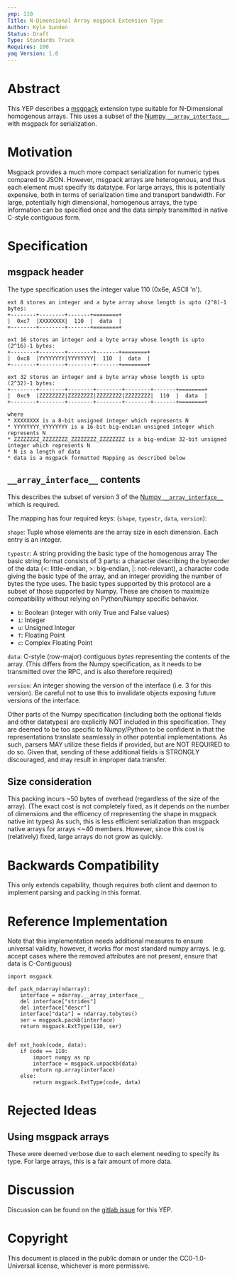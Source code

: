```yaml
---
yep: 110
Title: N-Dimensional Array msgpack Extension Type
Author: Kyle Sunden
Status: Draft
Type: Standards Track
Requires: 100
yaq Version: 1.0
---
```


# Abstract

This YEP describes a [msgpack](https://msgpack.org) extension type suitable for N-Dimensional homogenous arrays.
This uses a subset of the [Numpy `__array_interface__`](https://docs.scipy.org/doc/numpy/reference/arrays.interface.html), with msgpack for serialization.

# Motivation

Msgpack provides a much more compact serialization for numeric types compared to JSON.
However, msgpack arrays are heterogenous, and thus each element must specify its datatype.
For large arrays, this is potentially expensive, both in terms of serialization time and transport bandwidth.
For large, potentially high dimensional, homogenous arrays, the type information can be specified once and the data simply transmitted in native C-style contiguous form.

# Specification

## msgpack header

The type specification uses the integer value 110 (0x6e, ASCII 'n').

```
ext 8 stores an integer and a byte array whose length is upto (2^8)-1 bytes:
+--------+--------+-------+========+
|  0xc7  |XXXXXXXX|  110  |  data  |
+--------+--------+-------+========+

ext 16 stores an integer and a byte array whose length is upto (2^16)-1 bytes:
+--------+--------+--------+-------+========+
|  0xc8  |YYYYYYYY|YYYYYYYY|  110  |  data  |
+--------+--------+--------+-------+========+

ext 32 stores an integer and a byte array whose length is upto (2^32)-1 bytes:
+--------+--------+--------+--------+--------+-------+========+
|  0xc9  |ZZZZZZZZ|ZZZZZZZZ|ZZZZZZZZ|ZZZZZZZZ|  110  |  data  |
+--------+--------+--------+--------+--------+-------+========+

where
* XXXXXXXX is a 8-bit unsigned integer which represents N
* YYYYYYYY_YYYYYYYY is a 16-bit big-endian unsigned integer which represents N
* ZZZZZZZZ_ZZZZZZZZ_ZZZZZZZZ_ZZZZZZZZ is a big-endian 32-bit unsigned integer which represents N
* N is a length of data
* data is a msgpack formatted Mapping as described below
```

## `__array_interface__` contents

This describes the subset of version 3 of the [Numpy `__array_interface__`](https://docs.scipy.org/doc/numpy/reference/arrays.interface.html) which is required.

The mapping has four required keys: (`shape`, `typestr`, `data`, `version`):

`shape`: Tuple whose elements are the array size in each dimension. Each entry is an integer.

`typestr`: A string providing the basic type of the homogenous array The basic string format consists of 3 parts: a character describing the byteorder of the data (<: little-endian, >: big-endian, |: not-relevant), a character code giving the basic type of the array, and an integer providing the number of bytes the type uses.
The basic types supported by this protocol are a subset of those supported by Numpy.
These are chosen to maximize compatibility without relying on Python/Numpy specific behavior.

- `b`: Boolean (integer with only True and False values)
- `i`: Integer
- `u`: Unsigned Integer
- `f`: Floating Point
- `c`: Complex Floating Point

`data`: C-style (row-major) contiguous *bytes* representing the contents of the array. (This differs from the Numpy specification, as it needs to be transmitted over the RPC, and is also therefore required)

`version`: An integer showing the version of the interface (i.e. 3 for this version). Be careful not to use this to invalidate objects exposing future versions of the interface.

Other parts of the Numpy specification (including both the optional fields and other datatypes) are explicitly NOT included in this specification.
They are deemed to be too specific to Numpy/Python to be confident in that the representations translate seamlessly in other potential implementations.
As such, parsers MAY utilize these fields if provided, but are NOT REQUIRED to do so.
Given that, sending of these additional fields is STRONGLY discouraged, and may result in improper data transfer.

## Size consideration

This packing incurs ~50 bytes of overhead (regardless of the size of the array).
(The exact cost is not completely fixed, as it depends on the number of dimensions and the efficency of rrepresenting the shape in msgpack native int types)
As such, this is less efficient serialization than msgpack native arrays for arrays <~40 members.
However, since this cost is (relatively) fixed, large arrays do not grow as quickly.

# Backwards Compatibility

This only extends capability, though requires both client and daemon to implement parsing and packing in this format.

# Reference Implementation

Note that this implementation needs additional measures to ensure universal validity, however, it works ffor most standard numpy arrays.
(e.g. accept cases where the removed attributes are not present, ensure that data is C-Contiguous)

```
import msgpack

def pack_ndarray(ndarray):
    interface = ndarray.__array_interface__
    del interface["strides"]
    del interface["descr"]
    interface["data"] = ndarray.tobytes()
    ser = msgpack.packb(interface)
    return msgpack.ExtType(110, ser)


def ext_hook(code, data):
    if code == 110:
        import numpy as np
        interface = msgpack.unpackb(data)
        return np.array(interface)
    else:
        return msgpack.ExtType(code, data)
```

# Rejected Ideas

## Using msgpack arrays

These were deemed verbose due to each element needing to specify its type.
For large arrays, this is a fair amount of more data.

# Discussion

Discussion can be found on the [gitlab issue](https://gitlab.com/yaq/yeps/-/issues/6) for this YEP.

# Copyright

This document is placed in the public domain or under the
CC0-1.0-Universal license, whichever is more permissive.
